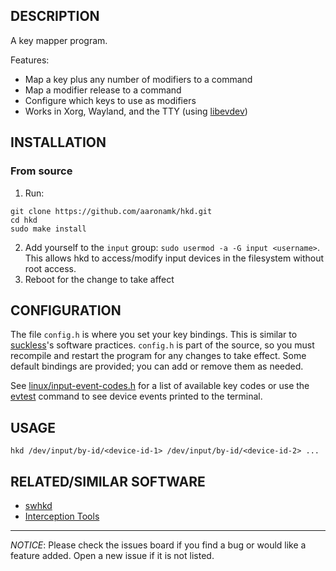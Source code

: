 ## DESCRIPTION
A key mapper program.

Features:
* Map a key plus any number of modifiers to a command
* Map a modifier release to a command
* Configure which keys to use as modifiers
* Works in Xorg, Wayland, and the TTY (using [libevdev](https://www.freedesktop.org/software/libevdev/doc/latest/index.html))

## INSTALLATION
### From source
1. Run:
```
git clone https://github.com/aaronamk/hkd.git
cd hkd
sudo make install
```
2. Add yourself to the `input` group: `sudo usermod -a -G input <username>`. This allows hkd to access/modify input devices in the filesystem without root access.
3. Reboot for the change to take affect

## CONFIGURATION
The file `config.h` is where you set your key bindings. This is similar to [suckless](https://suckless.org/philosophy)'s software practices. `config.h` is part of the source, so you must recompile and restart the program for any changes to take effect. Some default bindings are provided; you can add or remove them as needed.

See [linux/input-event-codes.h](https://github.com/torvalds/linux/blob/master/include/uapi/linux/input-event-codes.h) for a list of available key codes or use the [evtest](https://gitlab.freedesktop.org/libevdev/evtest) command to see device events printed to the terminal.

## USAGE
```
hkd /dev/input/by-id/<device-id-1> /dev/input/by-id/<device-id-2> ...
```

## RELATED/SIMILAR SOFTWARE
* [swhkd](https://github.com/waycrate/swhkd)
* [Interception Tools](https://gitlab.com/interception/linux/tools)
---

*NOTICE*: Please check the issues board if you find a bug or would like a feature added. Open a new issue if it is not listed.
